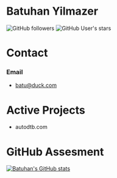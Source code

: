 # Batuhan Yilmazer
![GitHub followers](https://img.shields.io/github/followers/batuhanyilmazer?label=Follow%20Me%21&style=social)
![GitHub User's stars](https://img.shields.io/github/stars/batuhanyilmazer?style=social)

# Contact
### Email
- batu@duck.com

# Active Projects
- autodtb.com

# GitHub Assesment
[![Batuhan's GitHub stats](https://github-readme-stats.vercel.app/api?username=batuhanyilmazer&show_icons=true&theme=radical)](http://undefined)

